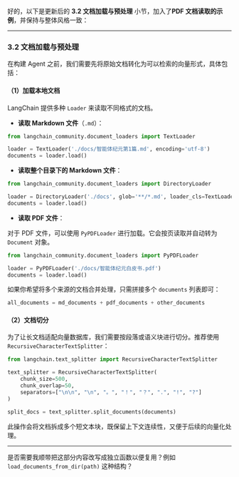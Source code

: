 好的，以下是更新后的 **3.2 文档加载与预处理** 小节，加入了**PDF 文档读取的示例**，并保持与整体风格一致：

---

### 3.2 文档加载与预处理

在构建 Agent 之前，我们需要先将原始文档转化为可以检索的向量形式，具体包括：

#### （1）加载本地文档

LangChain 提供多种 `Loader` 来读取不同格式的文档。

* **读取 Markdown 文件**（`.md`）：

```python
from langchain_community.document_loaders import TextLoader

loader = TextLoader('./docs/智能体纪元第1篇.md', encoding='utf-8')
documents = loader.load()
```

* **读取整个目录下的 Markdown 文件**：

```python
from langchain_community.document_loaders import DirectoryLoader

loader = DirectoryLoader('./docs', glob='**/*.md', loader_cls=TextLoader)
documents = loader.load()
```

* **读取 PDF 文件**：

对于 PDF 文件，可以使用 `PyPDFLoader` 进行加载。它会按页读取并自动转为 `Document` 对象。

```python
from langchain_community.document_loaders import PyPDFLoader

loader = PyPDFLoader('./docs/智能体纪元白皮书.pdf')
documents = loader.load()
```

如果你希望将多个来源的文档合并处理，只需拼接多个 `documents` 列表即可：

```python
all_documents = md_documents + pdf_documents + other_documents
```

#### （2）文档切分

为了让长文档适配向量数据库，我们需要按段落或语义块进行切分。推荐使用 `RecursiveCharacterTextSplitter`：

```python
from langchain.text_splitter import RecursiveCharacterTextSplitter

text_splitter = RecursiveCharacterTextSplitter(
    chunk_size=500,
    chunk_overlap=50,
    separators=["\n\n", "\n", "。", "！", "？", ".", "!", "?"]
)

split_docs = text_splitter.split_documents(documents)
```

此操作会将文档拆成多个短文本块，既保留上下文连续性，又便于后续的向量化处理。

---

是否需要我顺带把这部分内容改写成独立函数以便复用？例如 `load_documents_from_dir(path)` 这种结构？
